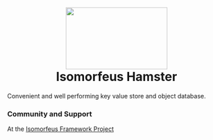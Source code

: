 <h1 align="center">
  <img src="https://github.com/isomorfeus/isomorfeus-hamster/blob/master/Logo.png?raw=true" align="center" width="234" height="143" />
  <br/>
  Isomorfeus Hamster<br/>
</h1>

Convenient and well performing key value store and object database.

### Community and Support
At the [Isomorfeus Framework Project](http://isomorfeus.com)

